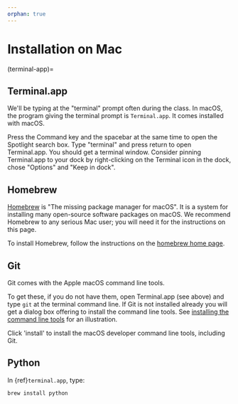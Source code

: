 ```yaml
---
orphan: true
---
```


# Installation on Mac

(terminal-app)=

## Terminal.app

We'll be typing at the "terminal" prompt often during the class.  In macOS, the
program giving the terminal prompt is `Terminal.app`.  It comes installed
with macOS.

Press the Command key and the spacebar at the same time to open the Spotlight
search box.  Type "terminal" and press return to open Terminal.app.  You
should get a terminal window.  Consider pinning Terminal.app to your dock by
right-clicking on the Terminal icon in the dock, chose "Options" and "Keep in
dock".

## Homebrew

[Homebrew](https://brew.sh) is "The missing package manager for macOS".  It is
a system for installing many open-source software packages on macOS.
We recommend Homebrew to any serious Mac user; you will need it for the
instructions on this page.

To install Homebrew, follow the instructions on the [homebrew home page](https://brew.sh/).

## Git

Git comes with the Apple macOS command line tools.

To get these, if you do not have them, open Terminal.app (see above) and type
`git` at the terminal command line.  If Git is not installed already you will
get a dialog box offering to install the command line tools.  See [installing the command line tools](https://www.freecodecamp.org/news/install-xcode-command-line-tools/) for an illustration.

Click 'install' to install the macOS developer command line tools, including
Git.

## Python

In {ref}`terminal.app`, type:

```
brew install python
```
